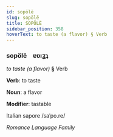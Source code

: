 ```yaml
---
id: sopölë
slug: sopölë
title: SOPÖLË
sidebar_position: 358
hoverText: to taste (a flavor) § Verb
---
```


### sopölë&emsp;<span kind="abugida">ɐʋıʓʇ</span>

*to taste (a flavor)* **§** Verb

**Verb**: to taste

**Noun**: a flavor

**Modifier**: tastable

Italian sapore /saˈpo.re/

*Romance Language Family*
